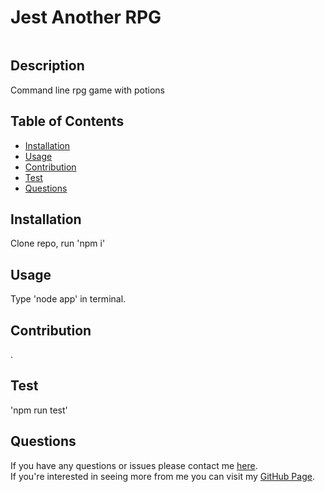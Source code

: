 
  # Jest Another RPG
  ![]()

  ## Description
  Command line rpg game with potions

  ## Table of Contents
  * [Installation](#installation)
  * [Usage](#usage)
  * [Contribution](#contribution)
  * [Test](#test)
  * [Questions](#questions)
  
  
  ## Installation
  Clone repo, run 'npm i'
  
  ## Usage
  Type 'node app' in terminal.

  ## Contribution
  .

  ## Test
  'npm run test'

  

  ## Questions
  If you have any questions or issues please contact me [here](mailto:andrewfaugno825@gmail.com). </br>
  If you're interested in seeing more from me you can visit my [GitHub Page](http://github.com/AndrewFaugno).
